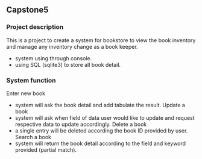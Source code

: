 ## Capstone5

### Project description
This is a project to create a system for bookstore to view the book inventory and manage any inventory change as a book keeper.
  - system using through console.
  - using SQL (sqlite3) to store all book detail.

### System function
Enter new book
  - system will ask the book detail and add tabulate the result.
Update a book
  - system will ask when field of data user would like to update and request respective data to update accordingly.
Delete a book
  - a single entry will be deleted according the book ID provided by user.
Search a book
  - system will return the book detail according to the field and keyword provided (partial match).
